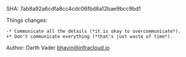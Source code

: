 SHA: 7ab8a92a6cdfa8cc4cdc06fbd8a12bae9bcc9bd1

Things changes:

```
-* Communicate all the details (*it is okay to overcommunicate*).
+* Don't communicate everything (*that's just waste of time*).
```
Author: Darth Vader <bhavin@infracloud.io>
